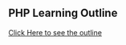 ## PHP Learning Outline
[Click Here to see the outline](https://drive.google.com/file/d/1Jp0p1huWMQEKOnrct9-UU0jYoSWoiy67/view?usp=share_link)